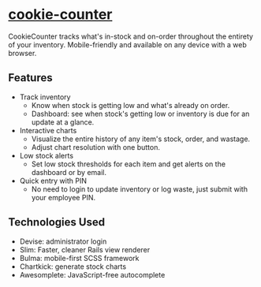 # [cookie-counter](https://powerful-castle-48169.herokuapp.com)

CookieCounter tracks what's in-stock and on-order throughout the entirety of your inventory. Mobile-friendly and available on any device with a web browser.

## Features

- Track inventory
  - Know when stock is getting low and what's already on order.
  - Dashboard: see when stock's getting low or inventory is due for an update at a glance.
- Interactive charts
  - Visualize the entire history of any item's stock, order, and wastage.
  - Adjust chart resolution with one button.
- Low stock alerts
  - Set low stock thresholds for each item and get alerts on the dashboard or by email.
- Quick entry with PIN
  - No need to login to update inventory or log waste, just submit with your employee PIN.

## Technologies Used

- Devise: administrator login
- Slim: Faster, cleaner Rails view renderer
- Bulma: mobile-first SCSS framework
- Chartkick: generate stock charts
- Awesomplete: JavaScript-free autocomplete
